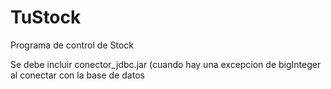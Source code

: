 # TuStock
Programa de control de Stock

Se debe incluir conector_jdbc.jar (cuando hay una excepcion de bigInteger al conectar con la base de datos

